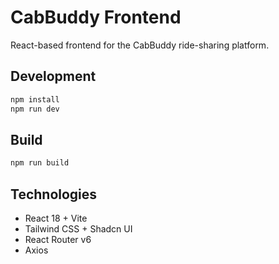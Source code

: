 # CabBuddy Frontend

React-based frontend for the CabBuddy ride-sharing platform.

## Development

```bash
npm install
npm run dev
```

## Build

```bash
npm run build
```

## Technologies

- React 18 + Vite
- Tailwind CSS + Shadcn UI
- React Router v6
- Axios